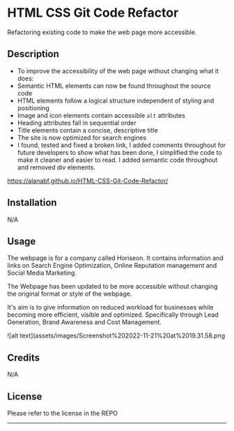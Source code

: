 # HTML CSS Git Code Refactor
Refactoring existing code to make the web page more accessible.

## Description

-  To improve the accessibility of the web page without changing what it does:
-  Semantic HTML elements can now be found throughout the source code
-  HTML elements follow a logical structure independent of styling and positioning
-  Image and icon elements contain accessible `alt` attributes
-  Heading attributes fall in sequential order
-  Title elements contain a concise, descriptive title
-  The site is now optimized for search engines
-  I  found, tested and fixed a broken link, I added comments throughout for future developers to show what has been done, I simplified the code to make it cleaner and easier to read. I added semantic code throughout and removed div elements.

https://alanabf.github.io/HTML-CSS-Git-Code-Refactor/ 

## Installation

N/A

## Usage

The webpage is for a company called Horiseon. It contains information and links on Search Engine Optimization, Online Reputation management and Social Media Marketing.

The Webpage has been updated to be more accessible without changing the original format or style of the webpage.

It's aim is to give information on reduced workload for businesses while becoming more efficient, visible and optimized. Specifically through  Lead Generation, Brand Awareness and Cost Management.

![alt text](assets/images/Screenshot%202022-11-21%20at%2019.31.58.png

## Credits

N/A

## License

Please refer to the license in the REPO

--- 
